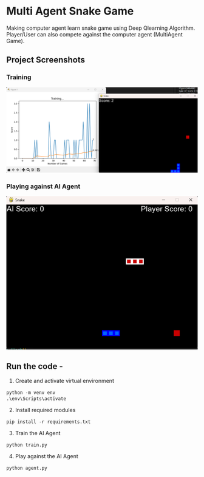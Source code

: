 # Multi Agent Snake Game

Making computer agent learn snake game using Deep Qlearning Algorithm. 
Player/User can also compete against the computer agent (MultiAgent Game).

## Project Screenshots
### Training
![alt text](images/image.png)

### Playing against AI Agent
![alt text](images/image2.png)

## Run the code - 
1. Create and activate virtual environment
```
python -m venv env
.\env\Scripts\activate
```
2. Install required modules
```
pip install -r requirements.txt
``` 
3. Train the AI Agent
```
python train.py
```
4. Play against the AI Agent
```
python agent.py
```